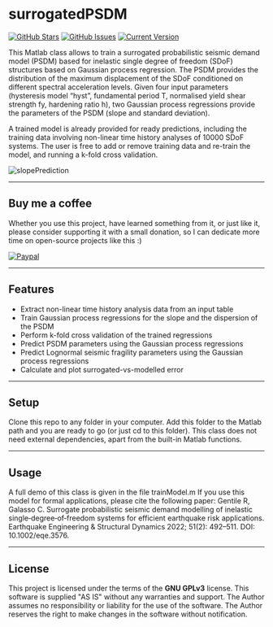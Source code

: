 surrogatedPSDM
============
[![GitHub Stars](https://img.shields.io/github/stars/robgen/surrogatedPSDM.svg)](https://github.com/robgen/surrogatedPSDM/stargazers) [![GitHub Issues](https://img.shields.io/github/issues/robgen/surrogatedPSDM.svg)](https://github.com/robgen/surrogatedPSDM/issues) [![Current Version](https://img.shields.io/badge/version-1.0.0-green.svg)](https://github.com/robgen/surrogatedPSDM)

This Matlab class allows to train a surrogated probabilistic seismic demand model (PSDM) based for inelastic single degree of freedom (SDoF) structures based on Gaussian process regression. The PSDM provides the distribution of the maximum displacement of the SDoF conditioned on different spectral acceleration levels. Given four input parameters (hysteresis model “hyst”, fundamental period T, normalised yield shear strength fy, hardening ratio h), two Gaussian process regressions provide the parameters of the PSDM (slope and standard deviation).

A trained model is already provided for ready predictions, including the training data involving non-linear time history analyses of 10000 SDoF systems. The user is free to add or remove training data and re-train the model, and running a k-fold cross validation.

![slopePrediction](https://github.com/robgen/surrogatedPSDM/blob/main/slope.gif)

---
## Buy me a coffee

Whether you use this project, have learned something from it, or just like it, please consider supporting it with a small donation, so I can dedicate more time on open-source projects like this :)

<a href="http://paypal.me/robgen" target="_blank"><img src="https://www.paypalobjects.com/webstatic/mktg/logo/pp_cc_mark_74x46.jpg" alt="Paypal" style="height: auto !important;width: auto !important;" ></a>

---

## Features
- Extract non-linear time history analysis data from an input table
- Train Gaussian process regressions for the slope and the dispersion of the PSDM
- Perform k-fold cross validation of the trained regressions
- Predict PSDM parameters using the Gaussian process regressions
- Predict Lognormal seismic fragility parameters using the Gaussian process regressions
- Calculate and plot surrogated-vs-modelled error

---

## Setup
Clone this repo to any folder in your computer. Add this folder to the Matlab path and you are ready to go (or just cd to this folder). This class does not need external dependencies, apart from the built-in Matlab functions.

---

## Usage
A full demo of this class is given in the file trainModel.m
If you use this model for formal applications, please cite the following paper:
Gentile R, Galasso C. Surrogate probabilistic seismic demand modelling of inelastic single‐degree‐of‐freedom systems for efficient earthquake risk applications. Earthquake Engineering & Structural Dynamics 2022; 51(2): 492–511. DOI: 10.1002/eqe.3576.

---

## License
This project is licensed under the terms of the **GNU GPLv3** license. This software is supplied "AS IS" without any warranties and support. The Author assumes no responsibility or liability for the use of the software. The Author reserves the right to make changes in the software without notification.

